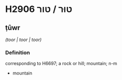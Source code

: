 # H2906 טוּר / טור

## ṭûwr

_(toor | toor | toor)_

### Definition

corresponding to H6697; a rock or hill; mountain; n-m

- mountain
